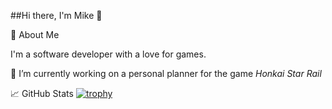 ##Hi there, I'm Mike 👋

🚀 About Me

I'm a software developer with a love for games.

🔭 I’m currently working on a personal planner for the game _Honkai Star Rail_

📈 GitHub Stats
[![trophy](https://github-profile-trophy.vercel.app/?username=mikexql&theme=onedark)](https://github.com/ryo-ma/github-profile-trophy)
